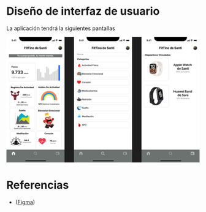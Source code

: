 # Diseño de interfaz de usuario

La aplicación tendrá la siguientes pantallas

![screen1](images/FitTINO.png)

# Referencias

- ([Figma](https://www.figma.com/proto/XibbpefKuT1JEsgAD89iPN/FitTINO?node-id=1-2706&p=f&t=V5WbmlZflpOoA46K-1&scaling=min-zoom&content-scaling=fixed&page-id=0%3A1))
